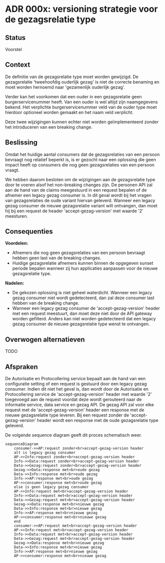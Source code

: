 # ADR 000x: versioning strategie voor de gezagsrelatie type

## Status
Voorstel

## Context
De definitie van de gezagsrelatie type moet worden gewijzigd. De gezagsrelatie 'tweehoofdig ouderlijk gezag' is niet de correcte benaming en moet worden hernoemd naar 'gezamenlijk ouderlijk gezag'.

Verder kan het voorkomen dat een ouder in een gezagsrelatie geen burgerservicenummer heeft. Van een ouder is wel altijd zijn naamgegevens bekend. Het verplichte burgerservicenummer veld van de ouder type moet hierdoor optioneel worden gemaakt en het naam veld verplicht.

Deze twee wijzigingen kunnen echter niet worden geïmplementeerd zonder het introduceren van een breaking change.

## Beslissing
Omdat het huidige aantal consumers dat de gezagsrelaties van een persoon bevraagt nog relatief beperkt is, is er gezocht naar een oplossing die geen impact heeft op consumers die nog geen gezagsrelaties van een persoon vraagt.

We hebben daarom besloten om de wijzigingen aan de gezagsrelatie type door te voeren alsof het non-breaking changes zijn. De personen API zal aan de hand van de claims meegestuurd in een request bepalen of de afnemer een legacy gezag consumer is. In dit geval wordt bij het vragen van gezagsrelaties de oude variant hiervan geleverd. Wanneer een legacy gezag consumer de nieuwe gezagsrelatie variant wilt ontvangen, dan moet hij bij een request de header 'accept-gezag-version' met waarde '2' meesturen.

## Consequenties
**Voordelen:**
- Afnemers die nog geen gezagsrelaties van een persoon bevraagt hebben geen last van de breaking changes.
- Huidige gezagsrelatie afnemers kunnen binnen de opgegeven sunset periode bepalen wanneer zij hun applicaties aanpassen voor de nieuwe gezagsrelatie type.

**Nadelen:**
- De gekozen oplossing is niet geheel waterdicht. Wanneer een legacy gezag consumer niet wordt gedetecteerd, dan zal deze consumer last hebben van de breaking change.
- Wanneer een legacy gezag consumer de 'accept-gezag-version' header met een request meestuurt, dan moet deze niet door de API gateway worden gefilterd. Anders kan niet worden gedetecteerd dat een legacy gezag consumer de nieuwe gezagsrelatie type wenst te ontvangen.

## Overwogen alternatieven
TODO

## Afspraken
De Autorisatie en Protocollering service bepaalt aan de hand van een configuratie setting of een request is gestuurd door een legacy gezag consumer. Indien dit niet het geval is, dan wordt door de Autorisatie en Protocollering service de 'accept-gezag-version' header met waarde '2' toegevoegd aan de request voordat deze wordt gerouteerd naar de informatie service, data service en gezag API. De gezag API zal voor elke request met de 'accept-gezag-version' header een response met de nieuwe gezagsrelatie type leveren. Bij een request zonder de 'accept-gezag-version' header wordt een response met de oude gezagsrelatie type geleverd.

De volgende sequence diagram geeft dit proces schematisch weer.

``` mermaid
sequenceDiagram
    consumer->>AP:request zonder<br>accept-gezag-version header
    alt is legacy gezag consumer
    AP->>Info:request zonder<br>accept-gezag-version header
    Info->>Data:request zonder<br>accept-gezag-version header
    Data->>Gezag:request zonder<br>accept-gezag-version header
    Gezag->>Data:response met<br>oude gezag
    Data->>Info:response met<br>oude gezag
    Info->>AP:response met<br>oude gezag
    AP->>consumer:response met<br>oude gezag
    else is geen legacy gezag consumer
    AP->>Info:request met<br>accept-gezag-version header
    Info->>Data:request met<br>accept-gezag-version header
    Data->>Gezag:request met<br>accept-gezag-version header
    Gezag->>Data:response met<br>nieuwe gezag
    Data->>Info:response met<br>nieuwe gezag
    Info->>AP:response met<br>nieuwe gezag
    AP->>consumer:response met<br>nieuwe gezag
    end
    consumer->>AP:request met<br>accept-gezag-version header
    AP->>Info:request met<br>accept-gezag-version header
    Info->>Data:request met<br>accept-gezag-version header
    Data->>Gezag:request met<br>accept-gezag-version header
    Gezag->>Data:response met<br>nieuwe gezag
    Data->>Info:response met<br>nieuwe gezag
    Info->>AP:response met<br>nieuwe gezag
    AP->>consumer:response met<br>nieuwe gezag
```
